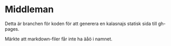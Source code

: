 Middleman
=========

Detta är branchen för koden för att generera en kalasnajs statisk sida till gh-pages.

Märkte att markdown-filer får inte ha äåö i namnet.
